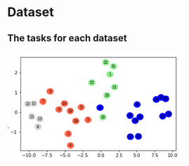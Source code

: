 # Dataset   

## The tasks for each dataset
<img src="https://github.com/cherisyu/gcn/blob/master/GCN_demo/karate.png" width="400" height="250" alt="图片加载失败时，显示这段字"/>  
